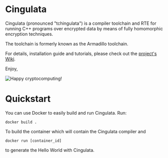 # Cingulata

Cingulata (pronounced "tchingulata") is a compiler toolchain and RTE for running C++ programs over encrypted data by means of fully homomorphic encryption techniques.

The toolchain is formerly known as the Armadillo toolchain.

For details, installation guide and tutorials, please check out the [project's Wiki](https://github.com/CEA-LIST/Cingulata/wiki).

Enjoy,

![Happy cryptocomputing!](deco/happy.png)

# Quickstart

You can use Docker to easily build and run Cingulata. Run:

```
docker build .
```

To build the container which will contain the Cingulata compiler and

```
docker run [container_id]
```

to generate the Hello World with Cingulata.